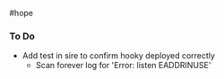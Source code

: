 #hope


### To Do
- Add test in sire to confirm hooky deployed correctly
	- Scan forever log for 'Error: listen EADDRINUSE'


